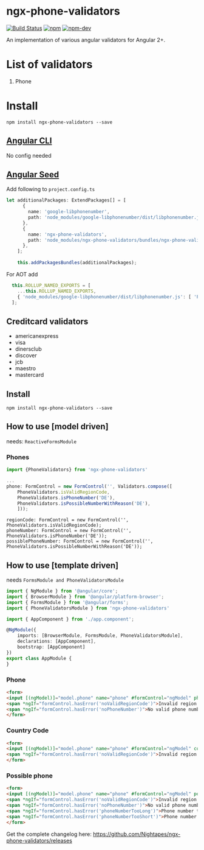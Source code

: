 # ngx-phone-validators

[![Build Status](https://travis-ci.org/Nightapes/ngx-phone-validators.svg?branch=master)](https://travis-ci.org/Nightapes/ngx-phone-validators.svg?branch=master)
[![npm](https://david-dm.org/nightapes/ngx-phone-validators.svg)](https://david-dm.org/nightapes/ngx-phone-validators)
[![npm-dev](https://david-dm.org/nightapes/ngx-phone-validators/dev-status.svg)](https://david-dm.org/nightapes/ngx-phone-validators/?type=dev)

An implementation of various angular validators for Angular 2+.

# List of validators

1. Phone

# Install

`npm install ngx-phone-validators --save`

## [Angular CLI](https://github.com/angular/angular-cli)

No config needed

## [Angular Seed](https://github.com/mgechev/angular-seed)

Add following to `project.config.ts`

```ts
let additionalPackages: ExtendPackages[] = [
      {
        name: 'google-libphonenumber',
        path: 'node_modules/google-libphonenumber/dist/libphonenumber.js'
      },
      {
        name: 'ngx-phone-validators',
        path: 'node_modules/ngx-phone-validators/bundles/ngx-phone-validators.umd.min.js'
      },
    ];
    
    this.addPackagesBundles(additionalPackages);
```

For AOT add

```ts
  this.ROLLUP_NAMED_EXPORTS = [
    ...this.ROLLUP_NAMED_EXPORTS,
    { 'node_modules/google-libphonenumber/dist/libphonenumber.js': [ 'PhoneNumberUtil' ]}
  ];
```

## Creditcard validators

* americanexpress
* visa
* dinersclub
* discover
* jcb
* maestro
* mastercard

## Install

```
npm install ngx-phone-validators --save
```


## How to use [model driven]

needs: ```ReactiveFormsModule```

### Phones

```ts
import {PhoneValidators} from 'ngx-phone-validators'

...
phone: FormControl = new FormControl('', Validators.compose([
    PhoneValidators.isValidRegionCode,
    PhoneValidators.isPhoneNumber('DE'),
    PhoneValidators.isPossibleNumberWithReason('DE'),
    ]));
```

```
regionCode: FormControl = new FormControl('', PhoneValidators.isValidRegionCode);
phoneNumber: FormControl = new FormControl('', PhoneValidators.isPhoneNumber('DE'));
possiblePhoneNumber: FormControl = new FormControl('', PhoneValidators.isPossibleNumberWithReason('DE'));
```

## How to use [template driven]

needs ```FormsModule and PhoneValidatorsModule ```

```ts
import { NgModule } from '@angular/core';
import { BrowserModule } from '@angular/platform-browser';
import { FormsModule } from '@angular/forms';
import { PhoneValidatorsModule } from 'ngx-phone-validators'

import { AppComponent } from './app.component';

@NgModule({
    imports: [BrowserModule, FormsModule, PhoneValidatorsModule],
    declarations: [AppComponent],
    bootstrap: [AppComponent]
})
export class AppModule {
}
```

### Phone

```html
<form>
<input [(ngModel)]="model.phone" name="phone" #formControl="ngModel" phone="DE">
<span *ngIf="formControl.hasError('noValidRegionCode')">Invalid region code</span>
<span *ngIf="formControl.hasError('noPhoneNumber')">No valid phone number</span>
</form>
```

### Country Code

```html
<form>
<input [(ngModel)]="model.phone" name="phone" #formControl="ngModel" countryCode>
<span *ngIf="formControl.hasError('noValidRegionCode')">Invalid region code</span>
</form>
```

### Possible phone

```html
<form>
<input [(ngModel)]="model.phone" name="phone" #formControl="ngModel" possiblePhone="DE">
<span *ngIf="formControl.hasError('noValidRegionCode')">Invalid region code</span>
<span *ngIf="formControl.hasError('noPhoneNumber')">No valid phone number</span>
<span *ngIf="formControl.hasError('phoneNumberTooLong')">Phone number too long</span>
<span *ngIf="formControl.hasError('phoneNumberTooShort')">Phone number too short</span>
</form>
```


Get the complete changelog here: https://github.com/Nightapes/ngx-phone-validators/releases
